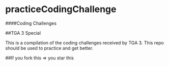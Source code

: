 # practiceCodingChallenge


####Coding Challenges

##TGA 3 Special

This is a compilation of the coding challenges received by TGA 3. This repo should be used to practice and get better.

##If you fork this => you star this
